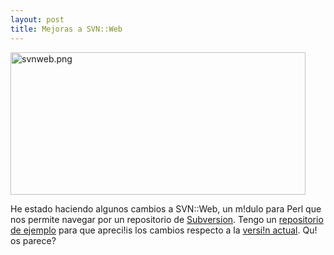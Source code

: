 ```yaml
---
layout: post
title: Mejoras a SVN::Web
---
```


<img alt="svnweb.png" src="http://www.principia.info/images/svnweb.png" width="472" height="228" border="0" />

He estado haciendo algunos cambios a SVN::Web, un m!dulo para Perl que nos permite navegar por un repositorio de <a href="http://subversion.tigris.org/">Subversion</a>. Tengo un <a href="http://slunj.carotena.net/svnweb/index.cgi/mtplugins/browse/trunk/mtmaketitle/">repositorio de ejemplo</a> para que apreci!is los cambios respecto a la <a href="http://svn.elixus.org/svnweb/repos/browse/member/clkao/SVN-Web/">versi!n actual</a>. Qu! os parece?

